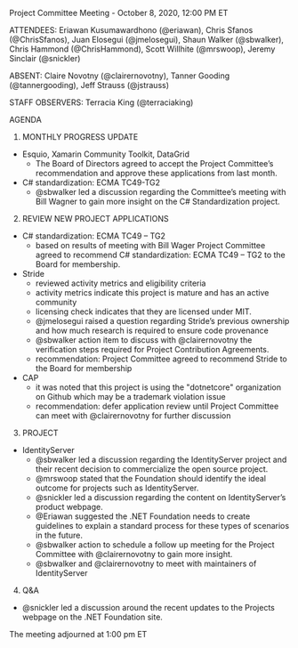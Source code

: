Project Committee Meeting - October 8, 2020, 12:00 PM ET

ATTENDEES: Eriawan Kusumawardhono (@eriawan), Chris Sfanos (@ChrisSfanos), Juan Elosegui (@jmelosegui), Shaun Walker (@sbwalker), Chris Hammond (@ChrisHammond), Scott Willhite (@mrswoop), Jeremy Sinclair (@snickler)

ABSENT: Claire Novotny (@clairernovotny), Tanner Gooding (@tannergooding), Jeff Strauss (@jstrauss)

STAFF OBSERVERS: Terracia King (@terraciaking)

AGENDA

1. MONTHLY PROGRESS UPDATE

- Esquio, Xamarin Community Toolkit, DataGrid 
  - The Board of Directors agreed to accept the Project Committee’s recommendation and approve these applications from last month.
- C# standardization: ECMA TC49-TG2 
  - @sbwalker led a discussion regarding the Committee’s meeting with Bill Wagner to gain more insight on the C# Standardization project. 

2. REVIEW NEW PROJECT APPLICATIONS	

- C# standardization: ECMA TC49 – TG2 
  - based on results of meeting with Bill Wager Project Committee agreed to recommend C# standardization: ECMA TC49 – TG2 to the Board for membership.
- Stride
  - reviewed activity metrics and eligibility criteria 
  - activity metrics indicate this project is mature and has an active community
  - licensing check indicates that they are licensed under MIT.
  - @jmelosegui raised a question regarding Stride’s previous ownership and how much research is required to ensure code provenance
  - @sbwalker action item to discuss with @clairernovotny the verification steps required for Project Contribution Agreements.
  - recommendation: Project Committee agreed to recommend Stride to the Board for membership
- CAP 
  - it was noted that this project is using the "dotnetcore" organization on Github which may be a trademark violation issue
  - recommendation: defer application review until Project Committee can meet with @clairernovotny for further discussion

3. PROJECT

- IdentityServer 
  - @sbwalker led a discussion regarding the IdentityServer project and their recent decision to commercialize the open source project.
  - @mrswoop stated that the Foundation should identify the ideal outcome for projects such as IdentityServer.
  - @snickler led a discussion regarding the content on IdentityServer’s product webpage.
  - @Eriawan suggested the .NET Foundation needs to create guidelines to explain a standard process for these types of scenarios in the future.
  - @sbwalker action to schedule a follow up meeting for the Project Committee with @clairernovotny to gain more insight.
  -  @sbwalker and @clairernovotny to meet with maintainers of IdentityServer

4. Q&A

  - @snickler led a discussion around the recent updates to the Projects webpage on the .NET Foundation site.

The meeting adjourned at 1:00 pm ET